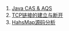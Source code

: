 1. [Java CAS & AQS](https://liuyazong.github.io/java-cas-aqs)
2. [TCP链接的建立与断开](https://liuyazong.github.io/tcp-link)
2. [HahsMap源码分析](https://liuyazong.github.io/source-code/hashmap)